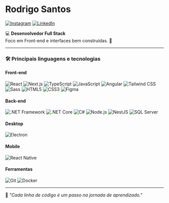 # Rodrigo Santos

[![Instagram](https://img.shields.io/badge/-Instagram-e4405f?style=flat&logo=instagram&logoColor=white)](https://instagram.com/osantosrd/)
[![LinkedIn](https://img.shields.io/badge/-LinkedIn-0e76a8?style=flat&logo=linkedin&logoColor=white)](https://linkedin.com/in/rodrigo-santos-684b48286)

💻 **Desenvolvedor Full Stack**  
Foco em Front-end e interfaces bem construídas. 🚀

---

### 🛠 Principais linguagens e tecnologias
#### **Front-end**
![React](https://img.shields.io/badge/-React-61DAFB?style=flat&logo=react&logoColor=black)
![Next.js](https://img.shields.io/badge/-Next.js-000000?style=flat&logo=next.js&logoColor=white)
![TypeScript](https://img.shields.io/badge/-TypeScript-3178C6?style=flat&logo=typescript&logoColor=white)
![JavaScript](https://img.shields.io/badge/-JavaScript-F7DF1E?style=flat&logo=javascript&logoColor=black)
![Angular](https://img.shields.io/badge/-Angular-DD0031?style=flat&logo=angular&logoColor=white)
![Tailwind CSS](https://img.shields.io/badge/-Tailwind%20CSS-06B6D4?style=flat&logo=tailwindcss&logoColor=white)
![Sass](https://img.shields.io/badge/-Sass-CC6699?style=flat&logo=sass&logoColor=white)
![HTML5](https://img.shields.io/badge/-HTML5-E34F26?style=flat&logo=html5&logoColor=white)
![CSS3](https://img.shields.io/badge/-CSS3-1572B6?style=flat&logo=css3&logoColor=white)
![Figma](https://img.shields.io/badge/-Figma-F24E1E?style=flat&logo=figma&logoColor=white)

#### **Back-end**
![.NET Framework](https://img.shields.io/badge/-.NET%20Framework-512BD4?style=flat&logo=dotnet&logoColor=white)
![.NET Core](https://img.shields.io/badge/-.NET%20Core-512BD4?style=flat&logo=dotnet&logoColor=white)
![C#](https://img.shields.io/badge/-C%23-239120?style=flat&logo=csharp&logoColor=white)
![Node.js](https://img.shields.io/badge/-Node.js-339933?style=flat&logo=node.js&logoColor=white)
![NestJS](https://img.shields.io/badge/-NestJS-E0234E?style=flat&logo=nestjs&logoColor=white)
![SQL Server](https://img.shields.io/badge/-SQL%20Server-CC2927?style=flat&logo=microsoftsqlserver&logoColor=white)

#### **Desktop**
![Electron](https://img.shields.io/badge/-Electron-47848F?style=flat&logo=electron&logoColor=white)

#### **Mobile**
![React Native](https://img.shields.io/badge/-React%20Native-61DAFB?style=flat&logo=react&logoColor=black)

#### **Ferramentas**
![Git](https://img.shields.io/badge/-Git-F05032?style=flat&logo=git&logoColor=white)
![Docker](https://img.shields.io/badge/-Docker-2496ED?style=flat&logo=docker&logoColor=white)

---

📌 _"Cada linha de código é um passo na jornada de aprendizado."_  
